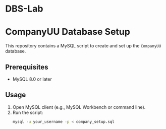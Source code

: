 # DBS-Lab

# CompanyUU Database Setup

This repository contains a MySQL script to create and set up the `CompanyUU` database.

## Prerequisites
- MySQL 8.0 or later

## Usage
1. Open MySQL client (e.g., MySQL Workbench or command line).
2. Run the script:
   ```bash
   mysql -u your_username -p < company_setup.sql
